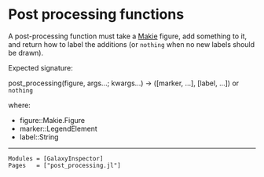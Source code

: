 # Post processing functions

A post-processing function must take a [Makie](https://docs.makie.org/stable/) figure, add something to it, and return how to label the additions (or `nothing` when no new labels should be drawn).

Expected signature:

  post\_processing(figure, args...; kwargs...) -> ([marker, ...], [label, ...]) or `nothing`

where:

  - figure::Makie.Figure
  - marker::LegendElement
  - label::String

---

```@autodocs
Modules = [GalaxyInspector]
Pages   = ["post_processing.jl"]
```
